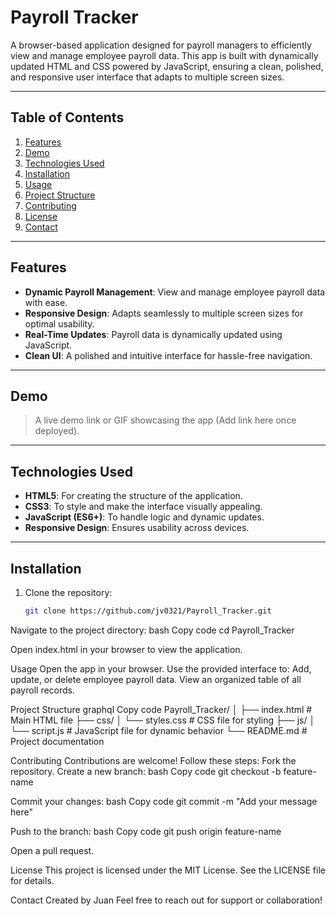 # Payroll Tracker

A browser-based application designed for payroll managers to efficiently view and manage employee payroll data. This app is built with dynamically updated HTML and CSS powered by JavaScript, ensuring a clean, polished, and responsive user interface that adapts to multiple screen sizes.

---

## Table of Contents

1. [Features](#features)
2. [Demo](#demo)
3. [Technologies Used](#technologies-used)
4. [Installation](#installation)
5. [Usage](#usage)
6. [Project Structure](#project-structure)
7. [Contributing](#contributing)
8. [License](#license)
9. [Contact](#contact)

---

## Features

- **Dynamic Payroll Management**: View and manage employee payroll data with ease.
- **Responsive Design**: Adapts seamlessly to multiple screen sizes for optimal usability.
- **Real-Time Updates**: Payroll data is dynamically updated using JavaScript.
- **Clean UI**: A polished and intuitive interface for hassle-free navigation.

---

## Demo

> A live demo link or GIF showcasing the app (Add link here once deployed).

---

## Technologies Used

- **HTML5**: For creating the structure of the application.
- **CSS3**: To style and make the interface visually appealing.
- **JavaScript (ES6+)**: To handle logic and dynamic updates.
- **Responsive Design**: Ensures usability across devices.

---

## Installation

1. Clone the repository:
   ```bash
   git clone https://github.com/jv0321/Payroll_Tracker.git

Navigate to the project directory:
bash
Copy code
cd Payroll_Tracker


Open index.html in your browser to view the application.

Usage
Open the app in your browser.
Use the provided interface to:
Add, update, or delete employee payroll data.
View an organized table of all payroll records.

Project Structure
graphql
Copy code
Payroll_Tracker/
│
├── index.html       # Main HTML file
├── css/
│   └── styles.css   # CSS file for styling
├── js/
│   └── script.js    # JavaScript file for dynamic behavior
└── README.md        # Project documentation


Contributing
Contributions are welcome! Follow these steps:
Fork the repository.
Create a new branch:
bash
Copy code
git checkout -b feature-name


Commit your changes:
bash
Copy code
git commit -m "Add your message here"


Push to the branch:
bash
Copy code
git push origin feature-name


Open a pull request.

License
This project is licensed under the MIT License. See the LICENSE file for details.

Contact
Created by Juan
Feel free to reach out for support or collaboration!
